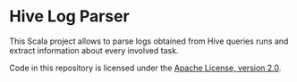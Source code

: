 # Hive Log Parser

This Scala project allows to parse logs obtained from Hive queries runs
and extract information about every involved task.

Code in this repository is licensed under the
[Apache License, version 2.0](http://www.apache.org/licenses/LICENSE-2.0).
